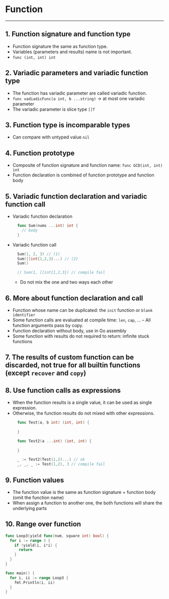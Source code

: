# Function
---

## 1. Function signature and function type
  - Function signature the same as function type.
  - Variables (parameters and results) name is not important.
  - `func (int, int) int`

## 2. Variadic parameters and variadic function type  
  - The function has variadic parameter are called variadic function.
  - `func vadiadicFunc(a int, b ...string)` -> at most one variadic parameter
  - The variadic parameter is slice type `[]T`

## 3. Function type is incomparable types
  - Can compare with untyped value `nil`

## 4. Function prototype
  - Composite of function signature and function name: `func GCD(int, int) int`
  - Function declaration is combined of function prototype and function body

## 5. Variadic function declaration and variadic function call
  - Variadic function declaration
    ```go
      func Sum(nums ...int) int {
        // body
      }
    ```
  - Variadic function call 
    ```go
      Sum(1, 2, 3) // (1)
      Sum([]int{1,2,3}...) // (2)
      Sum()

      // Sum(1, []int{1,2,3}) // compile fail
    ```
    + Do not mix the one and two ways each other

## 6. More about function declaration and call
  - Function whose name can be duplicated: the `init` function or `blank identifier`
  - Some function calls are evaluated at compile time: `len`, `cap`, ...
  – All function arguments pass by copy.
  - Function declaration without body, use in Go assembly
  - Some function with results do not required to return: infinite stuck functions

## 7. The results of custom function can be discarded, not true for all builtin functions (except `recover` and `copy`)

## 8. Use function calls as expressions
  - When the function results is a single value, it can be used as single expression.
  - Otherwise, the function results do not mixed with other expressions. 
    ```go
      func Test(a, b int) (int, int) {
        
      }

      func Test2(a ...int) (int, int) {
        
      }

      _ := Test2(Test(1,2)...) // ok
      _, _, _ := Test(1,2), 3 // compile fail
    ```
## 9. Function values
  - The function value is the same as function signature + function body (omit the function name)
  - When assign a function to another one, the both functions will share the underlying parts

## 10. Range over function
  ```go
  func Loop3(yield func(num, square int) bool) {
    for i := range 3 {
      if !yield(i, i*i) {
        return
      }
    }
  }

  func main() {
    for i, ii := range Loop3 {
      fmt.Println(i, ii)
    }
  }
```
